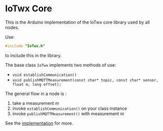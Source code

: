 # IoTwx Core

This is the Arduino implementation of the IoTwx core library used by all nodes.

Use:

```C
#include "IoTwx.h"
```

to include this in the library.

The base class `IoTwx` implements two methods of use:

* `void establishCommunication()`
* `void publishMQTTMeasurement(const char* topic, const char* sensor, float m, long offset);`

The general flow in a node is :

1. take a measurement _m_
2. invoke `establishCommunication()` on your class instance
3. invoke `publishMQTTMeasurement()` with measurement _m_

See the [implementation](libraries/src/IoTwx.h) for more.


